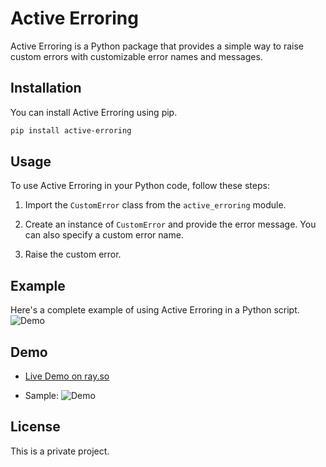 # Active Erroring

Active Erroring is a Python package that provides a simple way to raise custom errors with customizable error names and messages.

## Installation

You can install Active Erroring using pip.
```bash
pip install active-erroring
```
## Usage

To use Active Erroring in your Python code, follow these steps:

1. Import the `CustomError` class from the `active_erroring` module.

2. Create an instance of `CustomError` and provide the error message. You can also specify a custom error name.

3. Raise the custom error.

## Example

Here's a complete example of using Active Erroring in a Python script.
![Demo](https://i.ibb.co/MZSmHPC/ray-so-export-1.png)

## Demo
- [Live Demo on ray.so](https://ray.so/#code=ZnJvbSBhY3RpdmVfZXJyb3JpbmcgaW1wb3J0IEFjdGl2ZUVycm9yaW5nCgpBY3RpdmVFcnJvcmluZy5kcm9wX2Vycm9yKAogICAgZXJyb3JfbmFtZT0iT3VjaCIsCiAgICBtZXNzYWdlPSJTb21ldGhpbmcgd2VudCB3cm9uZyIsCiAgICBmYWtlX2NvZGU9IjEgKyAyID0gNSIsCiAgICBlcnJvcl9saW5lPSIxMDAwMDciLAogICAgcmVsYXRpdmVfcGF0aD1yIkc6XFxHb29nbGUgRHJpdmVcTmFzYVxodXN0b24ucHkiCiAgICApCg&title=Active+Erroring&theme=midnight&darkMode=true&padding=32)


- Sample:
![Demo](https://i.ibb.co/61nDwVh/demo.png)



## License

This is a private project.
